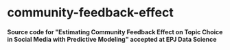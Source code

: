 # community-feedback-effect
#### Source code for "Estimating Community Feedback Effect on Topic Choice in Social Media with Predictive Modeling" accepted at EPJ Data Science
